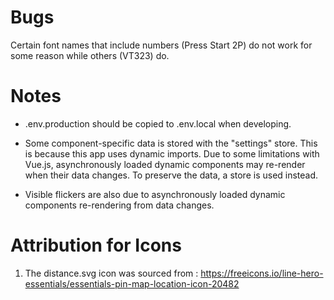 # Bugs

Certain font names that include numbers (Press Start 2P) do not work for some reason while others (VT323) do.

# Notes

-   .env.production should be copied to .env.local when developing.

-   Some component-specific data is stored with the "settings" store. This is because this app uses dynamic imports. Due to some limitations with Vue.js, asynchronously loaded dynamic components may re-render when their data changes. To preserve the data, a store is used instead.

-   Visible flickers are also due to asynchronously loaded dynamic components re-rendering from data changes.

# Attribution for Icons

1. The distance.svg icon was sourced from : https://freeicons.io/line-hero-essentials/essentials-pin-map-location-icon-20482
